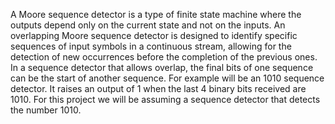 A Moore sequence detector is a type of finite state machine where the outputs depend only on the current state and not on the inputs. An overlapping Moore sequence detector is designed to identify specific sequences of input symbols in a continuous stream, allowing for the detection of new occurrences before the completion of the previous ones.
In a sequence detector that allows overlap, the final bits of one sequence can be the start of another sequence. For example will be an 1010 sequence detector. It raises an output of 1 when the last 4 binary bits received are 1010.
For this project we will be assuming a sequence detector that detects the number 1010.
